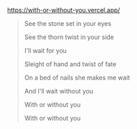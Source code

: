 https://with-or-without-you.vercel.app/

> See the stone set in your eyes
> 
> See the thorn twist in your side
> 
> I'll wait for you
> 
> Sleight of hand and twist of fate
> 
> On a bed of nails she makes me wait
> 
> And I'll wait without you
> 
> With or without you
> 
> With or without you
